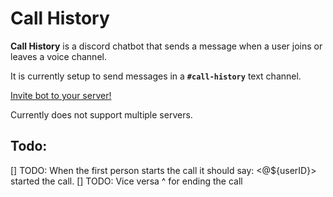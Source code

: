 # Call History

**Call History** is a discord chatbot that sends a message when a user joins or leaves a voice channel.

It is currently setup to send messages in a **`#call-history`** text channel.

[Invite bot to your server!](https://discord.com/oauth2/authorize?client_id=949136891440169000&permissions=33688592&scope=bot)

Currently does not support multiple servers.

## Todo:
[] TODO: When the first person starts the call it should say: <@${userID}> started the call.
[] TODO: Vice versa ^ for ending the call